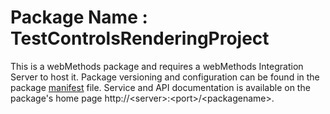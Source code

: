 # Package Name : TestControlsRenderingProject
This is a webMethods package and requires a webMethods Integration Server to host it. Package versioning and configuration can be found in the package [manifest](./TestControlsRenderingProject/manifest.v3) file. Service and API documentation is available on the package's home page http://&lt;server&gt;:&lt;port&gt;/&lt;packagename>.